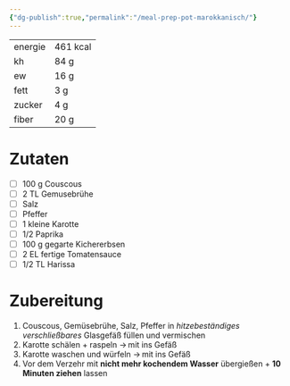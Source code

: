 ```yaml
---
{"dg-publish":true,"permalink":"/meal-prep-pot-marokkanisch/"}
---
```



|         |          |
| ------- | -------- |
| energie | 461 kcal |
| kh      | 84 g     |
| ew      | 16 g     |
| fett    | 3 g      |
| zucker  | 4 g      |
| fiber   | 20 g     | 

# Zutaten

- [ ] 100 g Couscous
- [ ] 2 TL Gemusebrühe
- [ ] Salz
- [ ] Pfeffer
- [ ] 1 kleine Karotte
- [ ] 1/2 Paprika
- [ ] 100 g gegarte Kichererbsen
- [ ] 2 EL fertige Tomatensauce
- [ ] 1/2 TL Harissa

# Zubereitung

1. Couscous, Gemüsebrühe, Salz, Pfeffer in *hitzebeständiges* *verschließbares* Glasgefäß füllen und vermischen
2. Karotte schälen + raspeln → mit ins Gefäß
3. Karotte waschen und würfeln → mit ins Gefäß
4. Vor dem Verzehr mit **nicht mehr kochendem Wasser** übergießen + **10 Minuten ziehen** lassen
